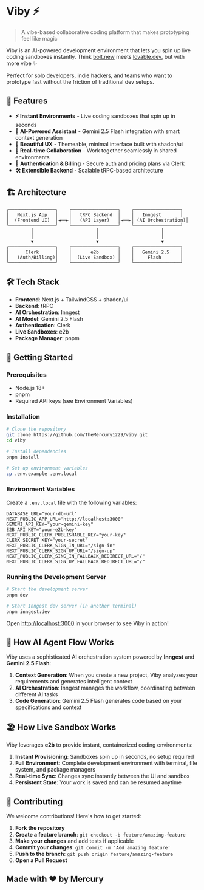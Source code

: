 # Viby ⚡

> A vibe-based collaborative coding platform that makes prototyping feel like magic

Viby is an AI-powered development environment that lets you spin up live coding sandboxes instantly. Think [bolt.new](https://bolt.new) meets [lovable.dev](https://lovable.dev), but with more vibe ✨

Perfect for solo developers, indie hackers, and teams who want to prototype fast without the friction of traditional dev setups.

## 🚀 Features

- **⚡ Instant Environments** - Live coding sandboxes that spin up in seconds
- **🤖 AI-Powered Assistant** - Gemini 2.5 Flash integration with smart context generation
- **🎨 Beautiful UX** - Themeable, minimal interface built with shadcn/ui
- **🔄 Real-time Collaboration** - Work together seamlessly in shared environments
- **🔐 Authentication & Billing** - Secure auth and pricing plans via Clerk
- **🛠️ Extensible Backend** - Scalable tRPC-based architecture

## 🏗️ Architecture

```
┌─────────────────┐    ┌─────────────────┐    ┌─────────────────┐
│   Next.js App   │    │   tRPC Backend  │    │   Inngest       │
│  (Frontend UI)  │◄──►│   (API Layer)   │◄──►│ (AI Orchestration)│
└─────────────────┘    └─────────────────┘    └─────────────────┘
         │                       │                       │
         │                       │                       │
         ▼                       ▼                       ▼
┌─────────────────┐    ┌─────────────────┐    ┌─────────────────┐
│      Clerk      │    │       e2b       │    │   Gemini 2.5    │
│   (Auth/Billing)│    │  (Live Sandbox) │    │     Flash       │
└─────────────────┘    └─────────────────┘    └─────────────────┘
```

## 🛠️ Tech Stack

- **Frontend**: Next.js + TailwindCSS + shadcn/ui
- **Backend**: tRPC
- **AI Orchestration**: Inngest
- **AI Model**: Gemini 2.5 Flash
- **Authentication**: Clerk
- **Live Sandboxes**: e2b
- **Package Manager**: pnpm

## 🚦 Getting Started

### Prerequisites

- Node.js 18+ 
- pnpm
- Required API keys (see Environment Variables)

### Installation

```bash
# Clone the repository
git clone https://github.com/TheMercury1229/viby.git
cd viby

# Install dependencies
pnpm install

# Set up environment variables
cp .env.example .env.local
```

### Environment Variables

Create a `.env.local` file with the following variables:

```env
DATABASE_URL="your-db-url"
NEXT_PUBLIC_APP_URL="http://localhost:3000"
GEMINI_API_KEY="your-gemini-key"
E2B_API_KEY="your-e2b-key"
NEXT_PUBLIC_CLERK_PUBLISHABLE_KEY="your-key"
CLERK_SECRET_KEY="your-secret"
NEXT_PUBLIC_CLERK_SIGN_IN_URL="/sign-in"
NEXT_PUBLIC_CLERK_SIGN_UP_URL="/sign-up"
NEXT_PUBLIC_CLERK_SING_IN_FALLBACK_REDIRECT_URL="/"
NEXT_PUBLIC_CLERK_SIGN_UP_FALLBACK_REDIRECT_URL="/"
```

### Running the Development Server

```bash
# Start the development server
pnpm dev

# Start Inngest dev server (in another terminal)
pnpm inngest:dev
```

Open [http://localhost:3000](http://localhost:3000) in your browser to see Viby in action!

## 🤖 How AI Agent Flow Works

Viby uses a sophisticated AI orchestration system powered by **Inngest** and **Gemini 2.5 Flash**:

1. **Context Generation**: When you create a new project, Viby analyzes your requirements and generates intelligent context
2. **AI Orchestration**: Inngest manages the workflow, coordinating between different AI tasks
3. **Code Generation**: Gemini 2.5 Flash generates code based on your specifications and context



## 🏖️ How Live Sandbox Works

Viby leverages **e2b** to provide instant, containerized coding environments:

1. **Instant Provisioning**: Sandboxes spin up in seconds, no setup required
2. **Full Environment**: Complete development environment with terminal, file system, and package managers
3. **Real-time Sync**: Changes sync instantly between the UI and sandbox
4. **Persistent State**: Your work is saved and can be resumed anytime

## 🤝 Contributing

We welcome contributions! Here's how to get started:

1. **Fork the repository**
2. **Create a feature branch**: `git checkout -b feature/amazing-feature`
3. **Make your changes** and add tests if applicable
4. **Commit your changes**: `git commit -m 'Add amazing feature'`
5. **Push to the branch**: `git push origin feature/amazing-feature`
6. **Open a Pull Request**

## Made with ❤️ by Mercury
